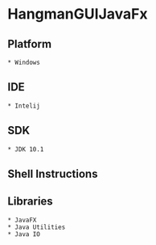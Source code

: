 # HangmanGUIJavaFx

## Platform
	* Windows
## IDE
	* Intelij 
## SDK
	* JDK 10.1
## Shell Instructions

## Libraries
	* JavaFX
	* Java Utilities
	* Java IO
	